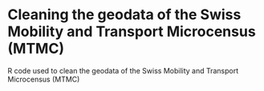 # Cleaning the geodata of the Swiss Mobility and Transport Microcensus (MTMC)
R code used to clean the geodata of the Swiss Mobility and Transport Microcensus (MTMC)
